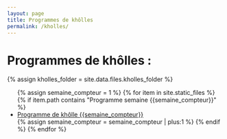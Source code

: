 ```yaml
---
layout: page
title: Programmes de khôlles
permalink: /kholles/
---
```



<h1> Programmes de khôlles : </h1>


{% assign kholles_folder = site.data.files.kholles_folder %}

<body>
<ul>
{% assign semaine_compteur = 1 %}
{% for item in site.static_files %}
{% if item.path contains "Programme semaine {{semaine_compteur}}" %}
    <li>
        <a href="{{item.path}}">Programme de khôlle {{semaine_compteur}}</a>
    </li>
{% assign semaine_compteur = semaine_compteur | plus:1 %}
{% endif %}
{% endfor %}
</ul>

</body>